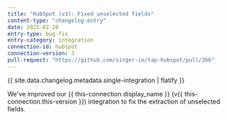 ```yaml
---
title: "HubSpot (v3): Fixed unselected fields"
content-type: "changelog-entry"
date: 2025-02-20
entry-type: bug-fix
entry-category: integration
connection-id: hubspot
connection-version: 3
pull-request: "https://github.com/singer-io/tap-hubspot/pull/266"
---
```

{{ site.data.changelog.metadata.single-integration | flatify }}

We've improved our {{ this-connection.display_name }} (v{{ this-connection.this-version }}) integration to fix the extraction of unselected fields.